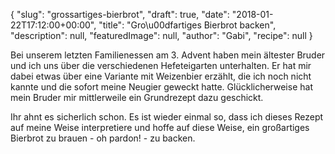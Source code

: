 {
    "slug": "grossartiges-bierbrot",
    "draft": true,
    "date": "2018-01-22T17:12:00+00:00",
    "title": "Gro\u00dfartiges Bierbrot backen",
    "description": null,
    "featuredImage": null,
    "author": "Gabi",
    "recipe": null
}

Bei unserem letzten Familienessen am 3. Advent haben mein ältester Bruder und ich uns über die verschiedenen Hefeteigarten unterhalten. Er hat mir dabei etwas über eine Variante mit Weizenbier erzählt, die ich noch nicht kannte und die sofort meine Neugier geweckt hatte. Glücklicherweise hat mein Bruder mir mittlerweile ein Grundrezept dazu geschickt.

Ihr ahnt es sicherlich schon. Es ist wieder einmal so, dass ich dieses Rezept auf meine Weise interpretiere und hoffe auf diese Weise, ein großartiges Bierbrot zu brauen - oh pardon! - zu backen.
